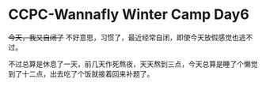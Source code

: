 # CCPC-Wannafly Winter Camp Day6



~~今天，我又自闭了~~ 不好意思，习惯了，最近经常自闭，即使今天放假感觉也逃不过。

不过总算是休息了一天，前几天作死熬夜，天天熬到三点，今天总算是睡了个懒觉到了十二点，出去吃了个饭就接着回来补题了。
